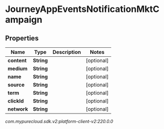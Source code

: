 # JourneyAppEventsNotificationMktCampaign


## Properties

| Name | Type | Description | Notes |
| ------------ | ------------- | ------------- | ------------- |
| **content** | **String** |  |  [optional] |
| **medium** | **String** |  |  [optional] |
| **name** | **String** |  |  [optional] |
| **source** | **String** |  |  [optional] |
| **term** | **String** |  |  [optional] |
| **clickId** | **String** |  |  [optional] |
| **network** | **String** |  |  [optional] |




_com.mypurecloud.sdk.v2:platform-client-v2:220.0.0_

